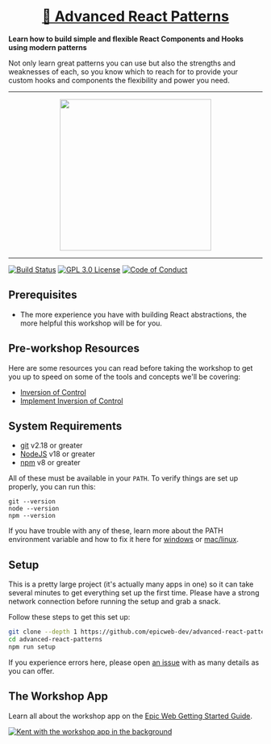 <div>
  <h1 align="center"><a href="https://www.epicweb.dev/workshops">🤯 Advanced React Patterns</a></h1>
  <strong>
    Learn how to build simple and flexible React Components and Hooks using
    modern patterns
  </strong>
  <p>
    Not only learn great patterns you can use but also the strengths and
    weaknesses of each, so you know which to reach for to provide your custom
    hooks and components the flexibility and power you need.
  </p>
</div>

<hr />

<div align="center">
  <a
    alt="Epic Web logo with the words Deployed Version"
    href="https://advanced-react-patterns.epicweb.dev"
  >
    <img
      width="300px"
      src="https://github-production-user-asset-6210df.s3.amazonaws.com/1500684/254000390-447a3559-e7b9-4918-947a-1b326d239771.png"
    />
  </a>
</div>

<hr />

<!-- prettier-ignore-start -->
[![Build Status][build-badge]][build]
[![GPL 3.0 License][license-badge]][license]
[![Code of Conduct][coc-badge]][coc]
<!-- prettier-ignore-end -->

## Prerequisites

- The more experience you have with building React abstractions, the more
  helpful this workshop will be for you.

## Pre-workshop Resources

Here are some resources you can read before taking the workshop to get you up to
speed on some of the tools and concepts we'll be covering:

- [Inversion of Control](https://kentcdodds.com/blog/inversion-of-control)
- [Implement Inversion of Control](https://egghead.io/lessons/egghead-implement-inversion-of-control?pl=kent-s-blog-posts-as-screencasts-eefa540c&af=5236ad)

## System Requirements

- [git][git] v2.18 or greater
- [NodeJS][node] v18 or greater
- [npm][npm] v8 or greater

All of these must be available in your `PATH`. To verify things are set up
properly, you can run this:

```shell
git --version
node --version
npm --version
```

If you have trouble with any of these, learn more about the PATH environment
variable and how to fix it here for [windows][win-path] or
[mac/linux][mac-path].

## Setup

This is a pretty large project (it's actually many apps in one) so it can take
several minutes to get everything set up the first time. Please have a strong
network connection before running the setup and grab a snack.

Follow these steps to get this set up:

```sh nonumber
git clone --depth 1 https://github.com/epicweb-dev/advanced-react-patterns.git
cd advanced-react-patterns
npm run setup
```

If you experience errors here, please open [an issue][issue] with as many
details as you can offer.

## The Workshop App

Learn all about the workshop app on the
[Epic Web Getting Started Guide](https://www.epicweb.dev/get-started).

[![Kent with the workshop app in the background](https://github-production-user-asset-6210df.s3.amazonaws.com/1500684/280407082-0e012138-e01d-45d5-abf2-86ffe5d03c69.png)](https://www.epicweb.dev/get-started)

<!-- prettier-ignore-start -->
[npm]: https://www.npmjs.com/
[node]: https://nodejs.org
[git]: https://git-scm.com/
[build-badge]: https://img.shields.io/github/actions/workflow/status/epicweb-dev/advanced-react-patterns/validate.yml?branch=main&logo=github&style=flat-square
[build]: https://github.com/epicweb-dev/advanced-react-patterns/actions?query=workflow%3Avalidate
[license-badge]: https://img.shields.io/badge/license-GPL%203.0%20License-blue.svg?style=flat-square
[license]: https://github.com/epicweb-dev/advanced-react-patterns/blob/main/LICENSE.md
[coc-badge]: https://img.shields.io/badge/code%20of-conduct-ff69b4.svg?style=flat-square
[coc]: https://kentcdodds.com/conduct
[win-path]: https://www.howtogeek.com/118594/how-to-edit-your-system-path-for-easy-command-line-access/
[mac-path]: http://stackoverflow.com/a/24322978/971592
[issue]: https://github.com/epicweb-dev/advanced-react-patterns/issues/new
<!-- prettier-ignore-end -->
